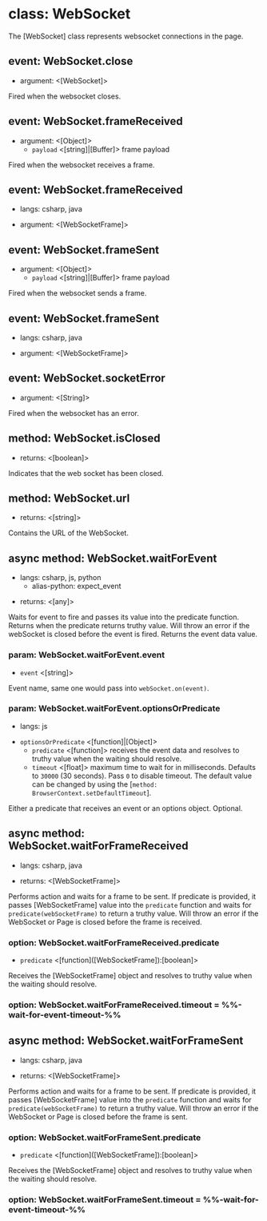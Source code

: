 # class: WebSocket

The [WebSocket] class represents websocket connections in the page.

## event: WebSocket.close
- argument: <[WebSocket]>

Fired when the websocket closes.

## event: WebSocket.frameReceived
- argument: <[Object]>
  - `payload` <[string]|[Buffer]> frame payload

Fired when the websocket receives a frame.

## event: WebSocket.frameReceived
* langs: csharp, java
- argument: <[WebSocketFrame]>

## event: WebSocket.frameSent
- argument: <[Object]>
  - `payload` <[string]|[Buffer]> frame payload

Fired when the websocket sends a frame.

## event: WebSocket.frameSent
* langs: csharp, java
- argument: <[WebSocketFrame]>

## event: WebSocket.socketError
- argument: <[String]>

Fired when the websocket has an error.

## method: WebSocket.isClosed
- returns: <[boolean]>

Indicates that the web socket has been closed.

## method: WebSocket.url
- returns: <[string]>

Contains the URL of the WebSocket.

## async method: WebSocket.waitForEvent
* langs: csharp, js, python
  - alias-python: expect_event
- returns: <[any]>

Waits for event to fire and passes its value into the predicate function. Returns when the predicate returns truthy
value. Will throw an error if the webSocket is closed before the event is fired. Returns the event data value.

### param: WebSocket.waitForEvent.event
- `event` <[string]>

Event name, same one would pass into `webSocket.on(event)`.

### param: WebSocket.waitForEvent.optionsOrPredicate
* langs: js
- `optionsOrPredicate` <[function]|[Object]>
  - `predicate` <[function]> receives the event data and resolves to truthy value when the waiting should resolve.
  - `timeout` <[float]> maximum time to wait for in milliseconds. Defaults to `30000` (30 seconds). Pass `0` to disable timeout. The default value can be changed by using the [`method: BrowserContext.setDefaultTimeout`].

Either a predicate that receives an event or an options object. Optional.

## async method: WebSocket.waitForFrameReceived
* langs: csharp, java
- returns: <[WebSocketFrame]>

Performs action and waits for a frame to be sent. If predicate is provided, it passes
[WebSocketFrame] value into the `predicate` function and waits for `predicate(webSocketFrame)` to return a truthy value.
Will throw an error if the WebSocket or Page is closed before the frame is received.

### option: WebSocket.waitForFrameReceived.predicate
- `predicate` <[function]\([WebSocketFrame]\):[boolean]>

Receives the [WebSocketFrame] object and resolves to truthy value when the waiting should resolve.

### option: WebSocket.waitForFrameReceived.timeout = %%-wait-for-event-timeout-%%

## async method: WebSocket.waitForFrameSent
* langs: csharp, java
- returns: <[WebSocketFrame]>

Performs action and waits for a frame to be sent. If predicate is provided, it passes
[WebSocketFrame] value into the `predicate` function and waits for `predicate(webSocketFrame)` to return a truthy value.
Will throw an error if the WebSocket or Page is closed before the frame is sent.

### option: WebSocket.waitForFrameSent.predicate
- `predicate` <[function]\([WebSocketFrame]\):[boolean]>

Receives the [WebSocketFrame] object and resolves to truthy value when the waiting should resolve.

### option: WebSocket.waitForFrameSent.timeout = %%-wait-for-event-timeout-%%
